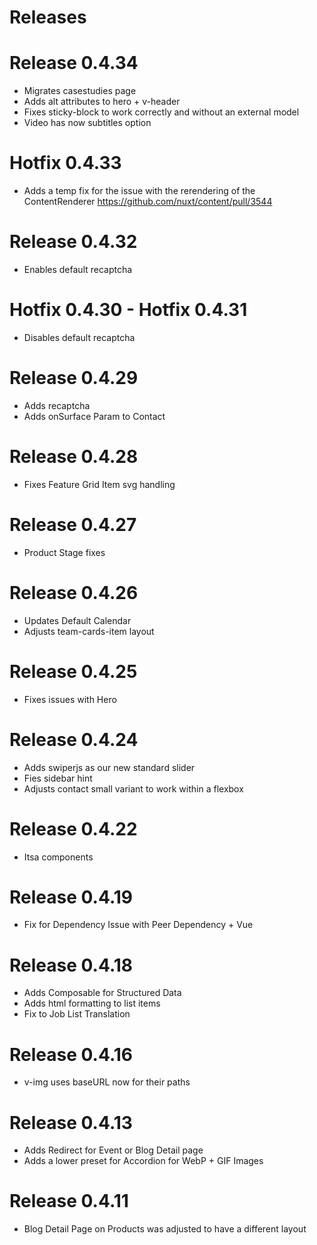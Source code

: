 # Releases

# Release 0.4.34

- Migrates casestudies page
- Adds alt attributes to hero + v-header
- Fixes sticky-block to work correctly and without an external model
- Video has now subtitles option

# Hotfix 0.4.33

- Adds a temp fix for the issue with the rerendering of the ContentRenderer https://github.com/nuxt/content/pull/3544

# Release 0.4.32

- Enables default recaptcha

# Hotfix 0.4.30 - Hotfix 0.4.31

- Disables default recaptcha

# Release 0.4.29

- Adds recaptcha
- Adds onSurface Param to Contact

# Release 0.4.28

- Fixes Feature Grid Item svg handling

# Release 0.4.27

- Product Stage fixes

# Release 0.4.26

- Updates Default Calendar
- Adjusts team-cards-item layout

# Release 0.4.25

- Fixes issues with Hero

# Release 0.4.24

- Adds swiperjs as our new standard slider
- Fies sidebar hint
- Adjusts contact small variant to work within a flexbox

# Release 0.4.22

- Itsa components

# Release 0.4.19

- Fix for Dependency Issue with Peer Dependency + Vue

# Release 0.4.18

- Adds Composable for Structured Data
- Adds html formatting to list items
- Fix to Job List Translation

# Release 0.4.16

- v-img uses baseURL now for their paths

# Release 0.4.13

- Adds Redirect for Event or Blog Detail page
- Adds a lower preset for Accordion for WebP + GIF Images

# Release 0.4.11

- Blog Detail Page on Products was adjusted to have a different layout
